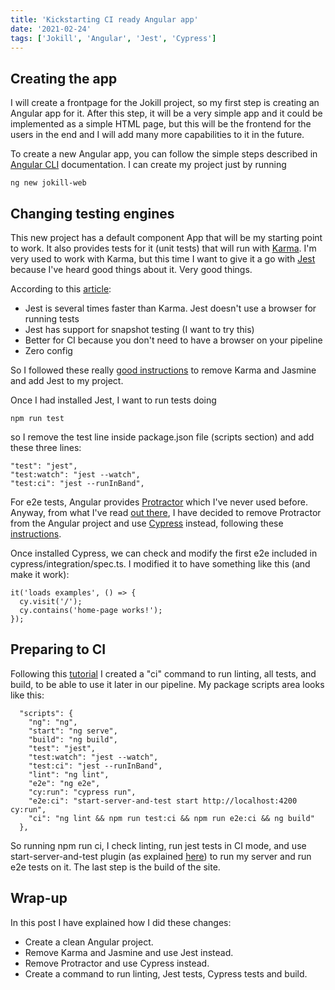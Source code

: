 ```yaml
---
title: 'Kickstarting CI ready Angular app'
date: '2021-02-24'
tags: ['Jokill', 'Angular', 'Jest', 'Cypress']
---
```


## Creating the app

I will create a frontpage for the Jokill project, so my first step is creating an Angular app for it. After this step, it will be a very simple app and it could be implemented as a simple HTML page, but this will be the frontend for the users in the end and I will add many more capabilities to it in the future.

To create a new Angular app, you can follow the simple steps described in [Angular CLI](https://cli.angular.io/) documentation. I can create my project just by running

```
ng new jokill-web
```

## Changing testing engines

This new project has a default component App that will be my starting point to work. It also provides tests for it (unit tests) that will run with [Karma](https://karma-runner.github.io/latest/index.html). I'm very used to work with Karma, but this time I want to give it a go with [Jest](https://jestjs.io/) because I've heard good things about it. Very good things.

According to this [article](https://charith-rhettiarachchi.medium.com/why-use-jest-over-karma-for-angular-testing-b56ffa82f8):
- Jest is several times faster than Karma. Jest doesn't use a browser for running tests
- Jest has support for snapshot testing (I want to try this)
- Better for CI because you don't need to have a browser on your pipeline
- Zero config

So I followed these really [good instructions](https://www.amadousall.com/how-to-set-up-angular-unit-testing-with-jest/) to remove Karma and Jasmine and add Jest to my project.

Once I had installed Jest, I want to run tests doing 
```
npm run test
```
so I remove the test line inside package.json file (scripts section) and add these three lines:
```
"test": "jest",
"test:watch": "jest --watch",
"test:ci": "jest --runInBand",
```

For e2e tests, Angular provides [Protractor](https://www.protractortest.org/#/) which I've never used before. Anyway, from what I've read [out there](https://christianlydemann.com/why-i-moved-from-protractor-to-cypress/), I have decided to remove Protractor from the Angular project and use [Cypress](https://www.cypress.io/) instead, following these [instructions](https://medium.com/briebug-blog/switching-to-cypress-from-protractor-in-less-than-30-seconds-b60b00def4a0).

Once installed Cypress, we can check and modify the first e2e included in cypress/integration/spec.ts. I modified it to have something like this (and make it work):
```
it('loads examples', () => {
  cy.visit('/');
  cy.contains('home-page works!');
});
```

## Preparing to CI

Following this [tutorial](https://docs.cypress.io/guides/continuous-integration/introduction.html) I created a "ci" command to run linting, all tests, and build, to be able to use it later in our pipeline. My package scripts area looks like this:
```
  "scripts": {
    "ng": "ng",
    "start": "ng serve",
    "build": "ng build",
    "test": "jest",
    "test:watch": "jest --watch",
    "test:ci": "jest --runInBand",
    "lint": "ng lint",
    "e2e": "ng e2e",
    "cy:run": "cypress run",
    "e2e:ci": "start-server-and-test start http://localhost:4200 cy:run",
    "ci": "ng lint && npm run test:ci && npm run e2e:ci && ng build"
  },
```
So running npm run ci, I check linting, run jest tests in CI mode, and use start-server-and-test plugin (as explained [here](https://docs.cypress.io/guides/continuous-integration/introduction.html)) to run my server and run e2e tests on it. The last step is the build of the site.

## Wrap-up
In this post I have explained how I did these changes:
- Create a clean Angular project.
- Remove Karma and Jasmine and use Jest instead.
- Remove Protractor and use Cypress instead.
- Create a command to run linting, Jest tests, Cypress tests and build.

